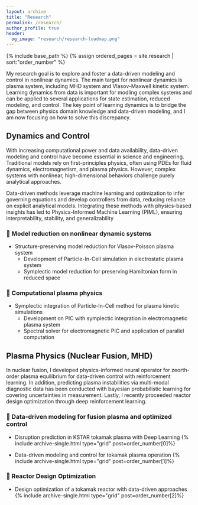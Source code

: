 ```yaml
---
layout: archive
title: "Research"
permalink: /research/
author_profile: true
header:
  og_image: "research/research-loadmap.png"
---
```


{% include base_path %}
{% assign ordered_pages = site.research | sort:"order_number" %}

My research goal is to explore and foster a data-driven modeling and control in nonlinear dynamics. The main target for nonlinear dynamics is plasma system, including MHD system and Vlasov-Maxwell kinetic system. Learning dynamics from data is important for modling complex systems and can be applied to several applications for state estimation, reduced modeling, and control. The key point of learning dynamics is to bridge the gap between physics domain knowledge and data-driven modeling, and I am now focusing on how to solve this discrepancy.

## Dynamics and Control
With increasing computational power and data availability, data-driven modeling and control have become essential in science and engineering. Traditional models rely on first-principles physics, often using PDEs for fluid dynamics, electromagnetism, and plasma physics. However, complex systems with nonlinear, high-dimensional behaviors challenge purely analytical approaches.

Data-driven methods leverage machine learning and optimization to infer governing equations and develop controllers from data, reducing reliance on explicit analytical models. Integrating these methods with physics-based insights has led to Physics-Informed Machine Learning (PIML), ensuring interpretability, stability, and generalizability

### 📌 Model reduction on nonlinear dynamic systems
* Structure-preserving model reduction for Vlasov-Poisson plasma system
  * Development of Particle-In-Cell simulation in electrostatic plasma system
  * Symplectic model reduction for preserving Hamiltonian form in reduced space

### 📌 Computational plasma physics
* Symplectic integration of Particle-In-Cell method for plasma kinetic simulations
  * Development on PIC with symplectic integration in electromagnetic plasma system
  * Spectral solver for electromagnetic PIC and application of parallel computation

## Plasma Physics (Nuclear Fusion, MHD)
In nuclear fusion, I developed physics-informed neural operator for zeorth-order plasma equilibrium for data-driven control with reinforcement learning. In addition, predicting plasma instabilities via multi-modal diagnostic data has been conducted with bayesian probabilistic learning for covering uncertainties in measurement. Lastly, I recently proceeded reactor design optimization through deep reinforcement learning.

### 📌 Data-driven modeling for fusion plasma and optimized control

* Disruption prediction in KSTAR tokamak plasma with Deep Learning
{% include archive-single.html type="grid" post=order_number[0]%}

* Data-driven modeling and control for tokamak plasma operation
{% include archive-single.html type="grid" post=order_number[1]%}

### 📌 Reactor Design Optimization
* Design optimization of a tokamak reactor with data-driven approaches
{% include archive-single.html type="grid" post=order_number[2]%}


<!-- <img src='/images/research/research-loadmap.png' alt='research-loadmap' width="100%"> -->